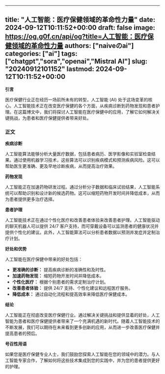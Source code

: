 
---
title: "人工智能：医疗保健领域的革命性力量"
date: 2024-09-12T10:11:52+00:00
draft: false
image: https://og.g0f.cn/api/og?title=人工智能：医疗保健领域的革命性力量
authors: ["naiveのai"]
categories: ["ai"]
tags: ["chatgpt","sora","openai","Mistral AI"]
slug: "20240912101152"
lastmod: 2024-09-12T10:11:52+00:00
---
**引言**

医疗保健行业正在经历一场前所未有的转型，人工智能 (AI) 处于这场变革的核心。人工智能技术正在改变医疗保健的各个方面，从疾病诊断到药物发现和患者护理。在这篇博文中，我们将探讨人工智能在医疗保健中的应用，了解它如何解决关键挑战，为患者和医疗保健提供者带来好处。

### 正文

**疾病诊断**

人工智能算法能够分析大量医疗数据，包括患者病历、医学影像和实验室检查结果。通过使用机器学习技术，这些算法可以识别疾病模式和预测疾病风险。这可以帮助医生更准确、更及早地诊断疾病，从而提高治疗效果。

**药物发现**

人工智能正在加速药物研发过程。通过分析分子数据和临床试验结果，人工智能系统可以帮助识别和设计新的候选药物。这可以缩短药物开发时间并降低成本，从而为患者提供更多治疗选择。

**患者护理**

人工智能技术正在通过个性化医疗和改善患者体验来改善患者护理。人工智能驱动的聊天机器人可以提供 24/7 客户支持，而可穿戴设备可以监测患者的健康状况并提供个性化的建议。此外，人工智能算法可以分析患者数据以预测并发症并定制治疗计划。

**好处和优势**

人工智能在医疗保健中带来的好处包括：

* **更准确的诊断：** 提高疾病诊断的准确性和及时性。
* **加速药物发现：** 缩短药物开发时间并降低成本。
* **个性化医疗：** 根据个别患者的需求定制治疗计划。
* **改善患者体验：** 提供 24/7 支持、个性化建议和远程医疗服务。
* **降低成本：** 通过自动化流程和提高效率来降低医疗保健成本。

**结论**

人工智能正在彻底改变医疗保健行业。通过解决关键挑战和提供显着的好处，人工智能为患者和医疗保健提供者带来了一个充满机遇的新时代。随着人工智能技术的不断发展，我们可以期待在未来看到更多创新的应用，从而进一步改善医疗保健并提高患者的预后。

**号召性用语**

如果您是医疗保健专业人士，我们鼓励您探索人工智能在您的领域中的潜力。与人工智能专家合作，了解如何将这些技术集成到您的实践中，并为您的患者提供更好的护理。
